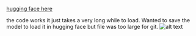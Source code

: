 [hugging face here](https://huggingface.co/spaces/thotranexe/toxicity)

the code works it just takes a very long while to load. Wanted to save the model to load it in hugging face but file was too large for git.
![alt text](https://github.com/thotranexe/482-104-project/edit/milestone3/proog.png)
